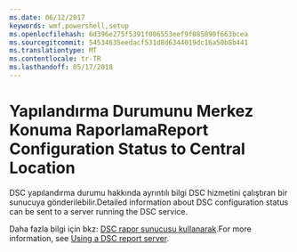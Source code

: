 ```yaml
---
ms.date: 06/12/2017
keywords: wmf,powershell,setup
ms.openlocfilehash: 6d396e275f5391f006553eef9f085890f663bcea
ms.sourcegitcommit: 54534635eedacf531d8d6344019dc16a50b8b441
ms.translationtype: MT
ms.contentlocale: tr-TR
ms.lasthandoff: 05/17/2018
---
```

# <a name="report-configuration-status-to-central-location"></a><span data-ttu-id="f0638-102">Yapılandırma Durumunu Merkez Konuma Raporlama</span><span class="sxs-lookup"><span data-stu-id="f0638-102">Report Configuration Status to Central Location</span></span>

<span data-ttu-id="f0638-103">DSC yapılandırma durumu hakkında ayrıntılı bilgi DSC hizmetini çalıştıran bir sunucuya gönderilebilir.</span><span class="sxs-lookup"><span data-stu-id="f0638-103">Detailed information about DSC configuration status can be sent to a server running the DSC service.</span></span>

<span data-ttu-id="f0638-104">Daha fazla bilgi için bkz: [DSC rapor sunucusu kullanarak](https://msdn.microsoft.com/powershell/dsc/reportserver).</span><span class="sxs-lookup"><span data-stu-id="f0638-104">For more information, see [Using a DSC report server](https://msdn.microsoft.com/powershell/dsc/reportserver).</span></span>
